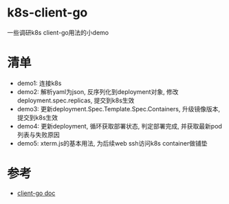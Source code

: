 # k8s-client-go

一些调研k8s client-go用法的小demo

# 清单

* demo1: 连接k8s
* demo2: 解析yaml为json, 反序列化到deployment对象, 修改deployment.spec.replicas, 提交到k8s生效
* demo3: 更新deployment.Spec.Template.Spec.Containers, 升级镜像版本, 提交到k8s生效
* demo4: 更新deployment, 循环获取部署状态, 判定部署完成, 并获取最新pod列表与失败原因
* demo5: xterm.js的基本用法, 为后续web ssh访问k8s container做铺垫

# 参考

* [client-go doc](https://godoc.org/k8s.io/client-go/kubernetes)